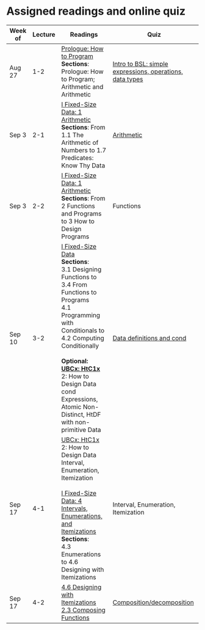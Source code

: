 # Assigned readings and online quiz


| Week of | Lecture | Readings | Quiz |
|---------|---------|----------|------|
| Aug 27 | 1-2     | [Prologue: How to Program](https://htdp.org/2018-01-06/Book/part_prologue.html)<br/>**Sections**: Prologue: How to Program; Arithmetic and Arithmetic | [Intro to BSL: simple expressions, operations, data types](https://goo.gl/forms/ZV19ws92M4Viunqi1) |
| Sep 3 | 2-1     | [I Fixed-Size Data: 1 Arithmetic](https://htdp.org/2018-01-06/Book/part_one.html)<br/>**Sections**: From 1.1 The Arithmetic of Numbers to 1.7 Predicates:   Know Thy Data | [Arithmetic](https://goo.gl/forms/pOwKk0Cr8SPhtw393) |
| Sep 3 | 2-2     | [I Fixed-Size Data: 1 Arithmetic](https://htdp.org/2018-01-06/Book/part_one.html)<br/>**Sections**: From 2 Functions and Programs to 3 How to Design Programs | Functions |
| Sep 10 | 3-2     | [I Fixed-Size Data](https://htdp.org/2018-01-06/Book/part_one.html)<br/>**Sections**: <br/>3.1 Designing Functions to 3.4 From Functions to Programs <br/>4.1 Programming with Conditionals to 4.2 Computing Conditionally <br/><br/>**Optional: [UBCx: HtC1x](https://courses.edx.org/courses/course-v1:UBCx+HtC1x+2T2017/course/)** <br/>2: How to Design Data <br/>cond Expressions, Atomic Non-Distinct, HtDF with non-primitive Data | [Data definitions and cond](https://goo.gl/forms/7RCTjYD5dsp7rnV22) |
| Sep 17 | 4-1     | [UBCx: HtC1x](https://courses.edx.org/courses/course-v1:UBCx+HtC1x+2T2017/course/)<br/>2: How to Design Data <br/>Interval, Enumeration, Itemization <br/><br/> [I Fixed-Size Data: 4 Intervals, Enumerations, and Itemizations](https://htdp.org/2018-01-06/Book/part_one.html#%28part._ch~3aintervals-enums%29)<br/>**Sections**: <br/>4.3 Enumerations to 4.6 Designing with Itemizations| Interval, Enumeration, Itemization |
| Sep 17 | 4-2     | [4.6 Designing with Itemizations](https://htdp.org/2018-01-06/Book/part_one.html#%28part._sec~3adesign-itemization%29) <br/> [2.3 Composing Functions](https://htdp.org/2018-01-06/Book/part_one.html#%28part._sec~3acomposing%29)| [Composition/decomposition](https://goo.gl/forms/ZP7C3GqtKhr2UbHG2)